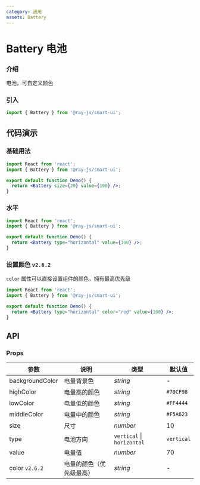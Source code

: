 ```yaml
---
category: 通用
assets: Battery
---
```


# Battery 电池

### 介绍

电池，可自定义颜色

### 引入

```jsx
import { Battery } from '@ray-js/smart-ui';
```

## 代码演示

### 基础用法

```jsx
import React from 'react';
import { Battery } from '@ray-js/smart-ui';

export default function Demo() {
  return <Battery size={20} value={100} />;
}
```

### 水平

```jsx
import React from 'react';
import { Battery } from '@ray-js/smart-ui';

export default function Demo() {
  return <Battery type="horizontal" value={100} />;
}
```

### 设置颜色 `v2.6.2`

`color` 属性可以直接设置组件的颜色，拥有最高优先级

```jsx
import React from 'react';
import { Battery } from '@ray-js/smart-ui';

export default function Demo() {
  return <Battery type="horizontal" color="red" value={100} />;
}
```

## API

### Props

| 参数             | 说明                                             | 类型                       | 默认值     |
| ---------------- | ------------------------------------------------ | -------------------------- | ---------- |
| backgroundColor | 电量背景色 | _string_ | - |
| highColor | 电量高的颜色 | _string_ | `#70CF98` |
| lowColor | 电量低的颜色 | _string_ | `#FF4444` |
| middleColor | 电量中的颜色 | _string_ | `#F5A623` |
| size | 尺寸 | _number_ | 10 |
| type | 电池方向 | `vertical` \| `horizontal` | `vertical` |
| value | 电量值 | _number_ | 70 |
| color `v2.6.2` | 电量的颜色（优先级最高） | _string_ | - |
